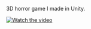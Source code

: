 3D horror game I made in Unity.

[![Watch the video](https://img.youtube.com/vi/m7Sv5ajcCj8/hqdefault.jpg)](https://www.youtube.com/embed/m7Sv5ajcCj8)

